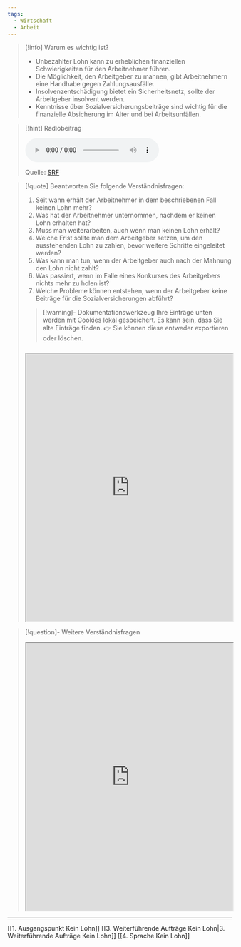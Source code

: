 ```yaml
---
tags:
  - Wirtschaft
  - Arbeit
---
```

>[!info] Warum es wichtig ist?
>- Unbezahlter Lohn kann zu erheblichen finanziellen Schwierigkeiten für den Arbeitnehmer führen.
>- Die Möglichkeit, den Arbeitgeber zu mahnen, gibt Arbeitnehmern eine Handhabe gegen Zahlungsausfälle.
>- Insolvenzentschädigung bietet ein Sicherheitsnetz, sollte der Arbeitgeber insolvent werden.
>- Kenntnisse über Sozialversicherungsbeiträge sind wichtig für die finanzielle Absicherung im Alter und bei Arbeitsunfällen.

>[!hint] Radiobeitrag
>
><audio controls><source src="https://srfaudio-a.akamaihd.net/delivery/world/7c536ecf-891c-4ee7-8719-3c08c743804d.mp3"></audio>
>
>Quelle: [SRF](https://www.srf.ch/play/radio/redirect/detail/acb4ec61-b22d-415d-b88a-c4ecf057f959)

>[!quote] Beantworten Sie folgende Verständnisfragen:
>1. Seit wann erhält der Arbeitnehmer in dem beschriebenen Fall keinen Lohn mehr?
>2. Was hat der Arbeitnehmer unternommen, nachdem er keinen Lohn erhalten hat?
>3. Muss man weiterarbeiten, auch wenn man keinen Lohn erhält?
>4. Welche Frist sollte man dem Arbeitgeber setzen, um den ausstehenden Lohn zu zahlen, bevor weitere Schritte eingeleitet werden?
>5. Was kann man tun, wenn der Arbeitgeber auch nach der Mahnung den Lohn nicht zahlt?
>6. Was passiert, wenn im Falle eines Konkurses des Arbeitgebers nichts mehr zu holen ist?
>7. Welche Probleme können entstehen, wenn der Arbeitgeber keine Beiträge für die Sozialversicherungen abführt?
>
>>[!warning]- Dokumentationswerkzeug 
>Ihre Einträge unten werden mit Cookies lokal gespeichert. Es kann sein, dass Sie alte Einträge finden. 
>👉 Sie können diese entweder exportieren oder löschen.
>#####
><iframe width="100%" height="600" src="https://app.Lumi.education/run/dw_E7K" allowfullscreen allow="geolocation *; autoplay; encrypted-media"></iframe>


>[!question]- Weitere Verständnisfragen
><iframe width="100%" height="600" src="https://app.Lumi.education/run/EtN-8l" allowfullscreen allow="geolocation *; autoplay; encrypted-media"></iframe>

---
[[1. Ausgangspunkt Kein Lohn]]
[[3. Weiterführende Aufträge Kein Lohn|3. Weiterführende Aufträge Kein Lohn]]
[[4. Sprache Kein Lohn]]
